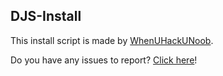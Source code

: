 ## DJS-Install

This install script is made by <a href="https://github.com/WhenUHackUNoob/">WhenUHackUNoob</a>.

Do you have any issues to report? <a href="https://github.com/WhenUHackUNoob/DJS-Install/issues">Click here</a>!